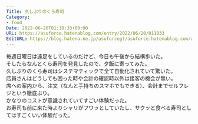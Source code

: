 ```yaml
---
Title: 久しぶりのくら寿司
Category:
- food
Date: 2022-06-20T01:10:33+09:00
URL: https://asuforce.hatenablog.com/entry/2022/06/20/011033
EditURL: https://blog.hatena.ne.jp/asuforcegt/asuforce.hatenablog.com/atom/entry/13574176438103850084
---
```


毎週日曜日は遠足をしているのだけど、今日も午後から結構歩いた。  
そしたらなんとくら寿司を発見したので、夕飯に寄ってみた。  
久しぶりのくら寿司はシステマティックで全て自動化されていて驚いた。  
店員さんはどうしても困った時や会計の確認時以外は接客の機会が無い。  
席への案内から、注文（なんと手持ちのスマホでもできる）、会計までセルフレジという徹底ぶり。  
かなりのコストが意識されていてすごい体験だった。  
お寿司も前に来た時よりシャリがフワッとしていたし、サクッと食べる寿司としてはすごくいい体験だった。
